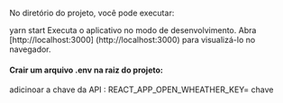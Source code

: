 No diretório do projeto, você pode executar:

yarn start
Executa o aplicativo no modo de desenvolvimento.
Abra [http://localhost:3000] (http://localhost:3000) para visualizá-lo no navegador.

#### Crair um arquivo .env na raiz do projeto: <br>
adicinoar a chave da API : REACT_APP_OPEN_WHEATHER_KEY= chave
